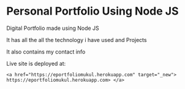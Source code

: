<h1>Personal Portfolio Using Node JS</h1>

<p>Digital Portfolio made using Node JS </p>

<p>It has all the all the technology i have used and Projects</p>

<p>It also contains my contact info</p>

<p>Live site is deployed at:

    <a href="https://eportfoliomukul.herokuapp.com" target="_new"> https://eportfoliomukul.herokuapp.com> </a>

</p>